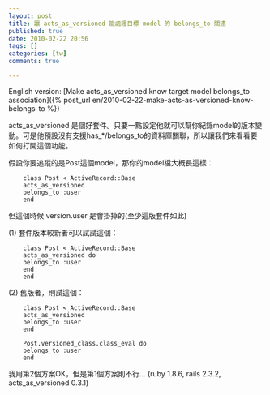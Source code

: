 ```yaml
---
layout: post
title: 讓 acts_as_versioned 能處理目標 model 的 belongs_to 關連
published: true
date: 2010-02-22 20:56
tags: []
categories: [tw]
comments: true

---
```


English version: [Make acts_as_versioned know target model belongs_to association]({% post_url en/2010-02-22-make-acts-as-versioned-know-belongs-to %})

acts_as_versioned 是個好套件。只要一點設定他就可以幫你紀錄model的版本變動。可是他預設沒有支援has_*/belongs_to的資料庫關聯，所以讓我們來看看要如何打開這個功能。




假設你要追蹤的是Post這個model，那你的model檔大概長這樣：


		class Post < ActiveRecord::Base
		acts_as_versioned
		belongs_to :user
		end



但這個時候 version.user 是會掛掉的(至少這版套件如此)





(1) 套件版本較新者可以試試這個：


		class Post < ActiveRecord::Base
		acts_as_versioned do
		belongs_to :user
		end
		end




(2) 舊版者，則試這個：


		class Post < ActiveRecord::Base
		acts_as_versioned
		belongs_to :user
		end

		Post.versioned_class.class_eval do
		belongs_to :user
		end

我用第2個方案OK，但是第1個方案則不行... (ruby 1.8.6, rails 2.3.2, acts_as_versioned 0.3.1)



